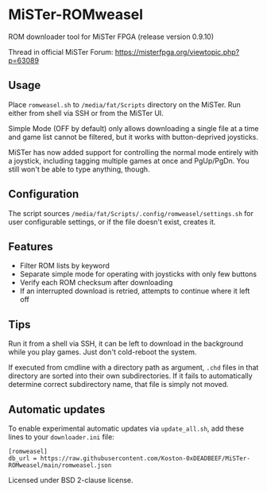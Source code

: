 # MiSTer-ROMweasel

ROM downloader tool for MiSTer FPGA (release version 0.9.10)

Thread in official MiSTer Forum: https://misterfpga.org/viewtopic.php?p=63089

## Usage

Place `romweasel.sh` to `/media/fat/Scripts` directory on the MiSTer. Run
either from shell via SSH or from the MiSTer UI.

Simple Mode (OFF by default) only allows downloading a single file at a time
and game list cannot be filtered, but it works with button-deprived joysticks.

MiSTer has now added support for controlling the normal mode entirely with a
joystick, including tagging multiple games at once and PgUp/PgDn. You still
won't be able to type anything, though.

## Configuration

The script sources `/media/fat/Scripts/.config/romweasel/settings.sh` for user
configurable settings, or if the file doesn't exist, creates it.

## Features

- Filter ROM lists by keyword
- Separate simple mode for operating with joysticks with only few buttons
- Verify each ROM checksum after downloading
- If an interrupted download is retried, attempts to continue where it left off

## Tips

Run it from a shell via SSH, it can be left to download in the background while
you play games. Just don't cold-reboot the system.

If executed from cmdline with a directory path as argument, `.chd` files in that
directory are sorted into their own subdirectories. If it fails to automatically
determine correct subdirectory name, that file is simply not moved.

## Automatic updates

To enable experimental automatic updates via `update_all.sh`, add these lines
to your `downloader.ini` file:

```
[romweasel]
db_url = https://raw.githubusercontent.com/Koston-0xDEADBEEF/MiSTer-ROMweasel/main/romweasel.json
```


Licensed under BSD 2-clause license.
